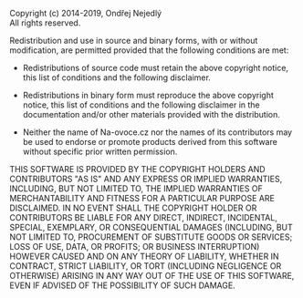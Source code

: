 Copyright (c) 2014-2019, Ondřej Nejedlý  
All rights reserved.

Redistribution and use in source and binary forms, with or without modification, are 
permitted provided that the following conditions are met:

* Redistributions of source code must retain the above copyright notice, this list of 
  conditions and the following disclaimer.

* Redistributions in binary form must reproduce the above copyright notice, this list of 
  conditions and the following disclaimer in the documentation and/or other materials 
  provided with the distribution.

* Neither the name of Na-ovoce.cz nor the names of its contributors may be used to endorse 
  or promote products derived from this software without specific prior written permission.

THIS SOFTWARE IS PROVIDED BY THE COPYRIGHT HOLDERS AND CONTRIBUTORS "AS IS" AND ANY 
EXPRESS OR IMPLIED WARRANTIES, INCLUDING, BUT NOT LIMITED TO, THE IMPLIED WARRANTIES OF 
MERCHANTABILITY AND FITNESS FOR A PARTICULAR PURPOSE ARE DISCLAIMED. IN NO EVENT SHALL 
THE COPYRIGHT HOLDER OR CONTRIBUTORS BE LIABLE FOR ANY DIRECT, INDIRECT, INCIDENTAL, 
SPECIAL, EXEMPLARY, OR CONSEQUENTIAL DAMAGES (INCLUDING, BUT NOT LIMITED TO, PROCUREMENT 
OF SUBSTITUTE GOODS OR SERVICES; LOSS OF USE, DATA, OR PROFITS; OR BUSINESS INTERRUPTION) 
HOWEVER CAUSED AND ON ANY THEORY OF LIABILITY, WHETHER IN CONTRACT, STRICT LIABILITY, OR 
TORT (INCLUDING NEGLIGENCE OR OTHERWISE) ARISING IN ANY WAY OUT OF THE USE OF THIS 
SOFTWARE, EVEN IF ADVISED OF THE POSSIBILITY OF SUCH DAMAGE.
